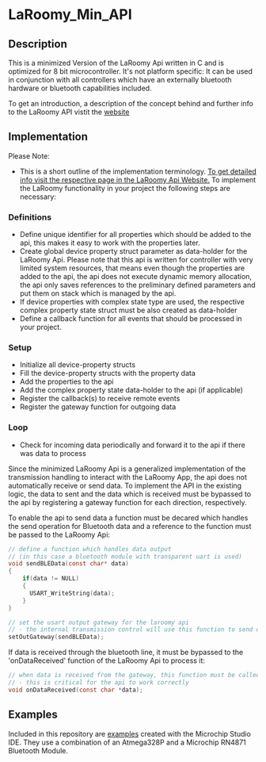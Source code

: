 # LaRoomy_Min_API

## Description
This is a minimized Version of the LaRoomy Api written in C and is optimized for 8 bit microcontroller. It's not platform specific: It can be used in conjunction with all controllers which have an externally bluetooth hardware or bluetooth capabilities included.

To get an introduction, a description of the concept behind and further info to the LaRoomy API vistit the [website](https://api.laroomy.com/p/get-started.html#genInfoHd)

## Implementation
Please Note:
- This is a short outline of the implementation terminology. [To get detailed info visit the respective page in the LaRoomy Api Website.](https://api.laroomy.com/)
To implement the LaRoomy functionality in your project the following steps are necessary:

### Definitions
- Define unique identifier for all properties which should be added to the api, this makes it easy to work with the properties later.
- Create global device property struct parameter as data-holder for the LaRoomy Api. Please note that this api is written for controller with very limited system resources, that means even though the properties are added to the api, the api does not execute dynamic memory allocation, the api only saves references to the preliminary defined parameters and put them on stack which is managed by the api.
- If device properties with complex state type are used, the respective complex property state struct must be also created as data-holder
- Define a callback function for all events that should be processed in your project.

### Setup
- Initialize all device-property structs
- Fill the device-property structs with the property data
- Add the properties to the api
- Add the complex property state data-holder to the api (if applicable)
- Register the callback(s) to receive remote events
- Register the gateway function for outgoing data

### Loop
- Check for incoming data periodically and forward it to the api if there was data to process

Since the minimized LaRoomy Api is a generalized implementation of the transmission handling to interact with the LaRoomy App, the api does not automatically receive or send data.
To implement the API in the existing logic, the data to sent and the data which is received must be bypassed to the api by registering a gateway function for each direction, respectively.

To enable the api to send data a function must be decared which handles the send operation for Bluetooth data and a reference to the function must be passed to the LaRoomy Api:
``` C
// define a function which handles data output
// (in this case a bluetooth module with transparent uart is used)
void sendBLEData(const char* data)
{
    if(data != NULL)
    {
      USART_WriteString(data);
    }
}

// set the usart output gateway for the laroomy api
// - the internal transmission control will use this function to send data
setOutGateway(sendBLEData);
```
If data is received through the bluetooth line, it must be bypassed to the 'onDataReceived' function of the LaRoomy Api to process it:
``` C
// when data is received from the gateway, this function must be called to process the data
// - this is critical for the api to work correctly
void onDataReceived(const char *data);
```

## Examples
Included in this repository are [examples](https://github.com/LaRoomy/LaRoomy_Min_API/tree/main/Examples) created with the Microchip Studio IDE. They use a combination of an Atmega328P and a Microchip RN4871 Bluetooth Module.
